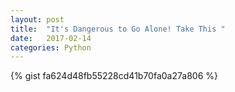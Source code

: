 ```yaml
---
layout: post
title:  "It's Dangerous to Go Alone! Take This "
date:   2017-02-14 
categories: Python
---
```


{% gist fa624d48fb55228cd41b70fa0a27a806 %}



